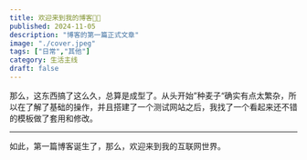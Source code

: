 ```yaml
---
title: 欢迎来到我的博客👏🏻
published: 2024-11-05
description: "博客的第一篇正式文章"
image: "./cover.jpeg"
tags: ["日常","其他"]
category: 生活主线
draft: false
---
```


那么，这东西搞了这么久，总算是成型了。从头开始”种麦子“确实有点太繁杂，所以在了解了基础的操作，并且搭建了一个测试网站之后，我找了一个看起来还不错的模板做了套用和修改。

-------
如此，第一篇博客诞生了，那么，欢迎来到我的互联网世界。